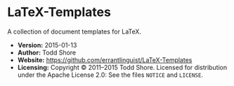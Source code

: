 # LaTeX-Templates
A collection of document templates for LaTeX.

* **Version:** 2015-01-13
* **Author:** Todd Shore
* **Website:** https://github.com/errantlinguist/LaTeX-Templates
* **Licensing:** Copyright &copy; 2011&ndash;2015 Todd Shore. Licensed for distribution under the Apache License 2.0: See the files `NOTICE` and `LICENSE`.

